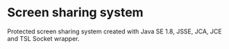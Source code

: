 # Screen sharing system

Protected screen sharing system created with Java SE 1.8, JSSE, JCA, JCE and TSL Socket wrapper.
